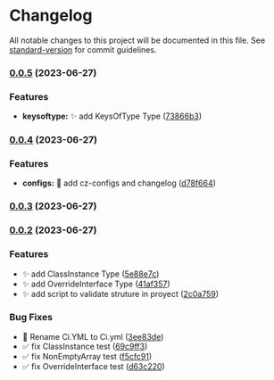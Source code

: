 # Changelog

All notable changes to this project will be documented in this file. See [standard-version](https://github.com/conventional-changelog/standard-version) for commit guidelines.

### [0.0.5](https://github.com/Bryan-Herrera-DEV/typescript-common-utils/compare/v0.0.4...v0.0.5) (2023-06-27)


### Features

* **keysoftype:** :sparkles: add KeysOfType Type ([73866b3](https://github.com/Bryan-Herrera-DEV/typescript-common-utils/commit/73866b3f3391d74bdd2347a844ac4d24dc8abfbd))

### [0.0.4](https://github.com/Bryan-Herrera-DEV/typescript-common-utils/compare/v0.0.3...v0.0.4) (2023-06-27)


### Features

* **configs:** :wrench: add cz-configs and changelog ([d78f664](https://github.com/Bryan-Herrera-DEV/typescript-common-utils/commit/d78f6643fad72a9d6d8b269a2d1d156281fd5254))

### [0.0.3](https://github.com/Bryan-Herrera-DEV/typescript-common-utils/compare/v0.0.2...v0.0.3) (2023-06-27)

### [0.0.2](https://github.com/Bryan-Herrera-DEV/typescript-common-utils/compare/v0.0.1...v0.0.2) (2023-06-27)


### Features

* :sparkles: add ClassInstance Type ([5e88e7c](https://github.com/Bryan-Herrera-DEV/typescript-common-utils/commit/5e88e7cf7adbf6fcd2c0e35952e37fd0303dd7ba))
* :sparkles: add OverrideInterface Type ([41af357](https://github.com/Bryan-Herrera-DEV/typescript-common-utils/commit/41af3572f8a30c164fa1477c222667c925751c52))
* :sparkles: add script to validate struture in proyect ([2c0a759](https://github.com/Bryan-Herrera-DEV/typescript-common-utils/commit/2c0a759a3c370c792209fc9c8e54761af78cfaa6))


### Bug Fixes

* :art: Rename Ci.YML to Ci.yml ([3ee83de](https://github.com/Bryan-Herrera-DEV/typescript-common-utils/commit/3ee83de6256d2c9e282882c00167dd76901bc39c))
* :white_check_mark: fix ClassInstance test ([69c9ff3](https://github.com/Bryan-Herrera-DEV/typescript-common-utils/commit/69c9ff370d2063c47a39c43a144616b586c78f46))
* :white_check_mark: fix NonEmptyArray test ([f5cfc91](https://github.com/Bryan-Herrera-DEV/typescript-common-utils/commit/f5cfc9160be95555e50857ba2be330f907c27483))
* :white_check_mark: fix OverrideInterface test ([d63c220](https://github.com/Bryan-Herrera-DEV/typescript-common-utils/commit/d63c22000c148730b7549c3356db2803bf677cb5))
